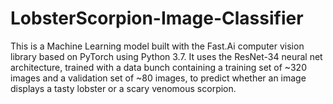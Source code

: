 # LobsterScorpion-Image-Classifier
This is a Machine Learning model built with the Fast.Ai computer vision library based on PyTorch using Python 3.7. It uses the ResNet-34 neural net architecture, trained with a data bunch  containing a training set of ~320 images and a validation set of ~80 images, to predict whether an image displays a tasty lobster or a scary venomous scorpion.
